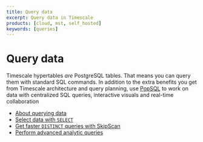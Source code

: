 ```yaml
---
title: Query data
excerpt: Query data in Timescale
products: [cloud, mst, self_hosted]
keywords: [queries]
---
```


# Query data

Timescale hypertables _are_ PostgreSQL tables. That means you can query them
with standard SQL commands. In addition to the extra benefits you get from Timescale architecture and query planning,
use [PopSQL][popsql] to work on data with centralized SQL queries, interactive visuals and real-time collaboration

*   [About querying data][about-querying-data]
*   [Select data with `SELECT`][selecting-data]
*   [Get faster `DISTINCT` queries with SkipScan][skipscan]
*   [Perform advanced analytic queries][advanced-analytics]

[about-querying-data]: /use-timescale/:currentVersion:/query-data/about-query-data/
[advanced-analytics]: /use-timescale/:currentVersion:/query-data/advanced-analytic-queries/
[selecting-data]: /use-timescale/:currentVersion:/query-data/select/
[skipscan]: /use-timescale/:currentVersion:/query-data/skipscan/
[popsql]: /use-timescale/:currentVersion:/popsql/
